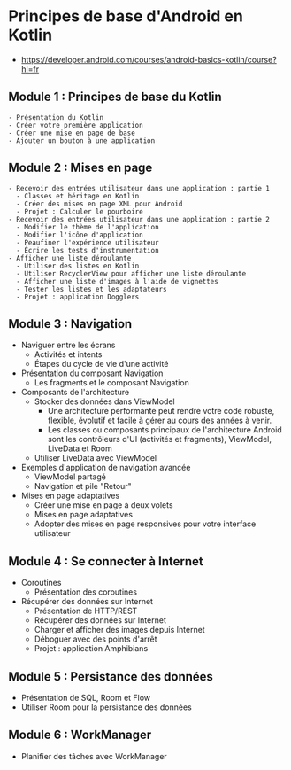 # Principes de base d'Android en Kotlin

- https://developer.android.com/courses/android-basics-kotlin/course?hl=fr

## Module 1 : Principes de base du Kotlin
    - Présentation du Kotlin
    - Créer votre première application
    - Créer une mise en page de base
    - Ajouter un bouton à une application

## Module 2 : Mises en page 
    - Recevoir des entrées utilisateur dans une application : partie 1
      - Classes et héritage en Kotlin
      - Créer des mises en page XML pour Android
      - Projet : Calculer le pourboire
    - Recevoir des entrées utilisateur dans une application : partie 2
      - Modifier le thème de l'application
      - Modifier l'icône d'application
      - Peaufiner l'expérience utilisateur
      - Écrire les tests d'instrumentation
    - Afficher une liste déroulante
      - Utiliser des listes en Kotlin
      - Utiliser RecyclerView pour afficher une liste déroulante
      - Afficher une liste d'images à l'aide de vignettes
      - Tester les listes et les adaptateurs
      - Projet : application Dogglers

## Module 3 : Navigation
  - Naviguer entre les écrans
    - Activités et intents
    - Étapes du cycle de vie d'une activité
  - Présentation du composant Navigation
    - Les fragments et le composant Navigation
  - Composants de l'architecture
    - Stocker des données dans ViewModel
      - Une architecture performante peut rendre votre code robuste, flexible, évolutif et facile à gérer au cours des années à venir.
      - Les classes ou composants principaux de l'architecture Android sont les contrôleurs d'UI (activités et fragments), ViewModel, LiveData et Room
    - Utiliser LiveData avec ViewModel
  - Exemples d'application de navigation avancée
    - ViewModel partagé
    - Navigation et pile "Retour"
  - Mises en page adaptatives
    - Créer une mise en page à deux volets
    - Mises en page adaptatives
    - Adopter des mises en page responsives pour votre interface utilisateur
  
## Module 4 : Se connecter à Internet
- Coroutines
  - Présentation des coroutines
- Récupérer des données sur Internet
  - Présentation de HTTP/REST
  - Récupérer des données sur Internet
  - Charger et afficher des images depuis Internet
  - Déboguer avec des points d'arrêt
  - Projet : application Amphibians
## Module 5 : Persistance des données
- Présentation de SQL, Room et Flow
- Utiliser Room pour la persistance des données
## Module 6 : WorkManager
- Planifier des tâches avec WorkManager